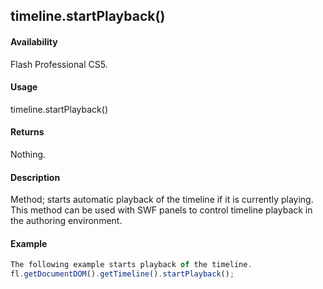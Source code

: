 ## timeline.startPlayback()

#### Availability

Flash Professional CS5.

#### Usage

timeline.startPlayback()

#### Returns

Nothing.

#### Description

Method; starts automatic playback of the timeline if it is currently playing. This method can be used with SWF panels to control timeline playback in the authoring environment.

#### Example

```javascript
The following example starts playback of the timeline.
fl.getDocumentDOM().getTimeline().startPlayback();

```
